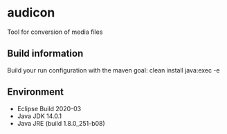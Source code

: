 # audicon
Tool for conversion of media files

## Build information
Build your run configuration with the maven goal: clean install java:exec -e

## Environment

* Eclipse Build 2020-03
* Java JDK 14.0.1
* Java JRE (build 1.8.0_251-b08)
